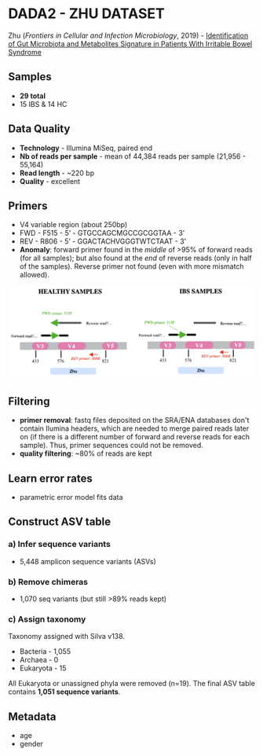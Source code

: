 # DADA2 - ZHU DATASET

Zhu (_Frontiers in Cellular and Infection Microbiology_, 2019) - [Identification of Gut Microbiota and Metabolites Signature in Patients With Irritable Bowel Syndrome][1]

[1]: https://www.frontiersin.org/articles/10.3389/fcimb.2019.00346/full 


## Samples
- **29 total**
- 15 IBS & 14 HC

## Data Quality
- **Technology** - Illumina MiSeq, paired end
- **Nb of reads per sample** - mean of 44,384 reads per sample (21,956 - 55,164)
- **Read length** - ~220 bp
- **Quality** - excellent

## Primers
- V4 variable region (about 250bp)
- FWD - F515 - 5’ - GTGCCAGCMGCCGCGGTAA - 3’
- REV - R806 - 5’ - GGACTACHVGGGTWTCTAAT - 3’
- **Anomaly**: forward primer found in the _middle_ of >95% of forward reads (for all samples); but also found at the _end_ of reverse reads (only in half of the samples). Reverse primer not found (even with more mismatch allowed).

<p align="center">
<img src="./primer_anomaly.png" width="500" title="Primer-Anomaly-Schematic">
</p>


## Filtering
- **primer removal**: fastq files deposited on the SRA/ENA databases don't contain Ilumina headers, which are needed to merge paired reads later on (if there is a different number of forward and reverse reads for each sample). Thus, primer sequences could not be removed.
- **quality filtering**: \~80% of reads are kept

## Learn error rates
- parametric error model fits data

## Construct ASV table
### a) Infer sequence variants
- 5,448 amplicon sequence variants (ASVs)

### b) Remove chimeras
- 1,070 seq variants (but still >89% reads kept)

### c) Assign taxonomy
Taxonomy assigned with Silva v138.
- Bacteria - 1,055
- Archaea - 0
- Eukaryota - 15

All Eukaryota or unassigned phyla were removed (n=19). The final ASV table contains **1,051 sequence variants**.

## Metadata
- age
- gender



